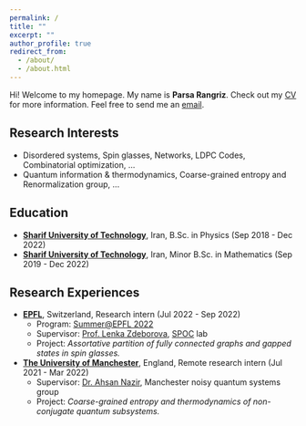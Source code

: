 ```yaml
---
permalink: /
title: ""
excerpt: ""
author_profile: true
redirect_from: 
  - /about/
  - /about.html
---
```

<!-- 
My name is _Parsa Rangriz_. I am a 5th-year undergraduate student in physics and mathematics at the [Sharif University of Technology (SUT)](https://en.sharif.edu/) in Tehran, Iran. I intend to apply for a Ph.D. position in Fall 2022.

Research interests: 
- Disordered systems, spin glasses, networks, combinatorial optimization, ...
- (Quantum) information theory, quantum thermodynamics, the notion of entropy, ...

I am a part of the [Statistical Physics of Computation](https://www.epfl.ch/labs/spoc/) laboratory at [EPFL](https://www.epfl.ch/en/) in Lausanne, Switzerland as a summer intern under the supervision of [Prof. Lenka Zdeborova](https://people.epfl.ch/lenka.zdeborova/?lang=en). I am working on the assortative partitions of fully connected graphs based on the replica theory to study the single-spin-ﬂip-stable states in spin glasses.

Also, I am an undergraduate research assistant of [Prof. Amir Daneshgar](http://mathsci.sharif.ir/faculties/daneshgar/) at the Department of Mathematical Sciences, SUT. We work on the implication of covering (lift) graphs of random regular graphs based on the context of spin glass theory and statistical physics.

Moreover, I did a project under the supervision of [Dr. Ahsan Nazir](https://www.research.manchester.ac.uk/portal/ahsan.nazir.html) at the [University of Manchester](https://www.manchester.ac.uk/) in Manchester, UK. I and Adam Stokes, a postdoc student, worked together to study the thermodynamic laws of non-conjugate subsystems using a coarse-grained entropy, called observational entropy.

You can find my CV, [here](/files/vitae.pdf). -->
Hi! Welcome to my homepage. My name is **Parsa Rangriz**. Check out my [CV](/files/vitae.pdf) for more information. Feel free to send me an [email](mailto:rangriz99+site@gmail.com).

## Research Interests
- Disordered systems, Spin glasses, Networks, LDPC Codes, Combinatorial optimization, ...
- Quantum information & thermodynamics, Coarse-grained entropy and Renormalization group, ...

## Education
- [**Sharif University of Technology**](https://en.sharif.edu/), Iran, B.Sc. in Physics (Sep 2018 - Dec 2022)
- [**Sharif University of Technology**](https://en.sharif.edu/), Iran, Minor B.Sc. in Mathematics (Sep 2019 - Dec 2022)

## Research Experiences
- **[EPFL](https://www.epfl.ch/en/)**, Switzerland,  Research intern (Jul 2022 - Sep 2022)
    * Program: [Summer@EPFL 2022](https://summer.epfl.ch/)
    * Supervisor: [Prof. Lenka Zdeborova](https://people.epfl.ch/lenka.zdeborova/?lang=en), [SPOC](https://www.epfl.ch/labs/spoc/) lab
    * Project: _Assortative partition of fully connected graphs and gapped states in spin glasses._
- **[The University of Manchester](https://www.manchester.ac.uk/)**, England, Remote research intern (Jul 2021 - Mar 2022)
    * Supervisor: [Dr. Ahsan Nazir](https://www.research.manchester.ac.uk/portal/ahsan.nazir.html), Manchester noisy quantum systems group
    * Project: _Coarse-grained entropy and thermodynamics of non-conjugate quantum subsystems._
